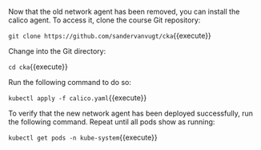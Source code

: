 Now that the old network agent has been removed, you can install the calico agent. To access it, clone the course Git repository:

`git clone https://github.com/sandervanvugt/cka`{{execute}}

Change into the Git directory:

`cd cka`{{execute}}

Run the following command to do so:

`kubectl apply -f calico.yaml`{{execute}}

To verify that the new network agent has been deployed successfully, run the following command. Repeat until all pods show as running:

`kubectl get pods -n kube-system`{{execute}}

